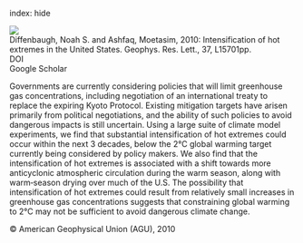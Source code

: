 index: hide

<div class="Citation">
    <div class="Citation-thumb CitationThumb-linked"  data-href="https://doi.org/10.1029/2010gl043888">
      <img src="https://static.claimspace.cloud/climate-study-static/refs/thumbs/11/Diffenbaugh_and_Ashfaq_2010-thumb.png" />
    </div>

  <div class="Citation-body">
    <div class="Citation-text">Diffenbaugh, Noah S. and Ashfaq, Moetasim, 2010: Intensification of hot extremes in the United States. <span class="Article-journal">Geophys. Res. Lett., </span><span class="Article-volume">37, </span>L15701pp.</div>
    <div class="Citation-links">
      <div class="CitationLink" data-href="https://doi.org/10.1029/2010gl043888">
        <div class="CitationLink-icon CitationLink-Doi"></div>
        <div class="CitationLink-text">DOI</div>
      </div>
      <div class="CitationLink" data-href="https://scholar.google.com/scholar?q=10.1029/2010gl043888">
        <div class="CitationLink-icon CitationLink-Scholar"></div>
        <div class="CitationLink-text">Google Scholar</div>
      </div>
    </div>
  </div>
</div>

Governments are currently considering policies that will limit greenhouse gas concentrations, including negotiation of an international treaty to replace the expiring Kyoto Protocol. Existing mitigation targets have arisen primarily from political negotiations, and the ability of such policies to avoid dangerous impacts is still uncertain. Using a large suite of climate model experiments, we find that substantial intensification of hot extremes could occur within the next 3 decades, below the 2°C global warming target currently being considered by policy makers. We also find that the intensification of hot extremes is associated with a shift towards more anticyclonic atmospheric circulation during the warm season, along with warm‐season drying over much of the U.S. The possibility that intensification of hot extremes could result from relatively small increases in greenhouse gas concentrations suggests that constraining global warming to 2°C may not be sufficient to avoid dangerous climate change.

<div class="Citation-copy">
&copy; American Geophysical Union (AGU), 2010
</div>